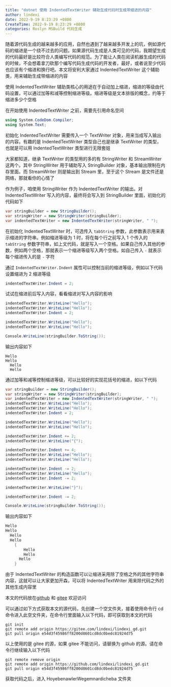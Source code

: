 ```yaml
---
title: "dotnet 使用 IndentedTextWriter 辅助生成代码时生成带缩进的内容"
author: lindexi
date: 2022-9-19 8:23:29 +0800
CreateTime: 2022-9-19 8:23:29 +0800
categories: Roslyn MSBuild 代码生成
---
```


随着源代码生成的越来越多的应用，自然也遇到了越来越多开发上的坑，例如源代码的缩进是一个绕不过去的问题。如果源代码生成是人类可见的代码，我期望生成的代码最好是比较符合人类编写代码的规范。为了能让人类在阅读机器生成的代码的时候，不会想着拿刀砍那个编写代码生成代码的开发者，最好，或者说至少代码也应该有个缩进和换行吧。本文将安利大家通过 IndentedTextWriter 这个辅助类，用来辅助生成带缩进的内容

<!--more-->



<!-- 发布 -->
<!-- 博客 -->
<!-- 标签：Roslyn,MSBuild,代码生成 -->

使用 IndentedTextWriter 辅助类核心的用途在于自动加上缩进，缩进的等级由代码设置，可以通过加等和减等控制缩进等级。缩进等级是文本排版的概念，约等于缩进多少个空格

在开始使用 IndentedTextWriter 之前，需要先引用命名空间

```csharp
using System.CodeDom.Compiler;
using System.Text;
```

初始化 IndentedTextWriter 需要传入一个 TextWriter 对象，用来当成写入输出的内容。有趣的是 IndentedTextWriter 类型自己也是继承 TextWriter 的类型，也就是可以用 IndentedTextWriter 类型进行无限套娃

大家都知道，继承 TextWriter 的类型用的多的有 StringWriter 和 StreamWriter 这两个。其中 StringWriter 用于辅助写入 StringBuilder 对象，基本输出限制在内存里面。而 StreamWriter 则是输出到 Stream 里，至于这个 Stream 是文件还是网络，那就看你的心情了

作为例子，咱使用 StringWriter 作为 IndentedTextWriter 的输出。对 IndentedTextWriter 写入的内容，最终将会写入到 StringBuilder 里面，初始化的代码如下

```csharp
var stringBuilder = new StringBuilder();
var stringWriter = new StringWriter(stringBuilder);
var indentedTextWriter = new IndentedTextWriter(stringWriter, " ");
```

在初始化 IndentedTextWriter 时，可选传入 `tabString` 参数，此参数表示用来表示缩进的字符串。例如缩进等级为 1 时，将在每个行之前写入 1 个传入的 `tabString` 参数字符串，如上文代码，就是写入一个空格。如果自己传入其他的参数，例如两个空格，那就表示一个缩进等级写入两个空格。如自己传入 `-` 就表示每个缩进传入的是 `-` 字符

通过 `IndentedTextWriter.Indent` 属性可以控制当前的缩进等级，例如以下代码设置缩进为 2 缩进等级

```csharp
indentedTextWriter.Indent = 2;
```

试试在缩进前后写入内容，看看缩进对写入内容的影响

```csharp
indentedTextWriter.WriteLine("Hello");
indentedTextWriter.WriteLine("Hello");
indentedTextWriter.Indent = 2;

indentedTextWriter.WriteLine("Hello");
indentedTextWriter.WriteLine("Hello");

Console.WriteLine(stringBuilder.ToString());
```

输出内容如下

```
Hello
Hello
  Hello
  Hello
```

通过加等和减等控制缩进等级，可以比较好的实现花括号的缩进，如以下代码

```csharp
var stringBuilder = new StringBuilder();
var stringWriter = new StringWriter(stringBuilder);
var indentedTextWriter = new IndentedTextWriter(stringWriter, " ");
indentedTextWriter.WriteLine("Hello");
indentedTextWriter.WriteLine("Hello");
indentedTextWriter.Indent = 2;

indentedTextWriter.WriteLine("Hello");
indentedTextWriter.WriteLine("Hello");

indentedTextWriter.Indent += 2;
indentedTextWriter.WriteLine("{");

indentedTextWriter.Indent += 4;
indentedTextWriter.WriteLine("Hello");
indentedTextWriter.WriteLine("Hello");

indentedTextWriter.Indent -= 2;
indentedTextWriter.WriteLine("Hello");
indentedTextWriter.Indent -= 2;

indentedTextWriter.WriteLine("}");

indentedTextWriter.Indent -= 2;

Console.WriteLine(stringBuilder.ToString());
```


输出内容如下

```csharp
Hello
Hello
  Hello
  Hello
    {
        Hello
        Hello
      Hello
    }
```

由于 IndentedTextWriter 的构造函数可以让缩进采用除了空格之外的其他字符串内容，这就可以让大家更加开森，可以将 IndentedTextWriter 用来除代码之外的其他生成内容里

本文的代码放在[github](https://github.com/lindexi/lindexi_gd/tree/e54d3f45986ff8200d8601cd8dc0bedc81924d75/HoyebenawlerWegemnardicheba/TestIndentedTextWriter) 和 [gitee](https://gitee.com/lindexi/lindexi_gd/tree/e54d3f45986ff8200d8601cd8dc0bedc81924d75/HoyebenawlerWegemnardicheba/TestIndentedTextWriter) 欢迎访问

可以通过如下方式获取本文的源代码，先创建一个空文件夹，接着使用命令行 cd 命令进入此空文件夹，在命令行里面输入以下代码，即可获取到本文的代码

```
git init
git remote add origin https://gitee.com/lindexi/lindexi_gd.git
git pull origin e54d3f45986ff8200d8601cd8dc0bedc81924d75
```

以上使用的是 gitee 的源，如果 gitee 不能访问，请替换为 github 的源。请在命令行继续输入以下代码

```
git remote remove origin
git remote add origin https://github.com/lindexi/lindexi_gd.git
git pull origin e54d3f45986ff8200d8601cd8dc0bedc81924d75
```

获取代码之后，进入 HoyebenawlerWegemnardicheba 文件夹
